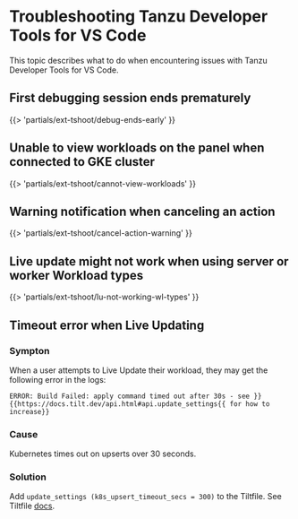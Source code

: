 # Troubleshooting Tanzu Developer Tools for VS Code

This topic describes what to do when encountering issues with Tanzu Developer Tools for VS Code.

## <a id="debug-ends-early"></a> First debugging session ends prematurely

{{> 'partials/ext-tshoot/debug-ends-early' }}

## <a id='cannot-view-workloads'></a> Unable to view workloads on the panel when connected to GKE cluster

{{> 'partials/ext-tshoot/cannot-view-workloads' }}

## <a id='cancel-action-warning'></a> Warning notification when canceling an action

{{> 'partials/ext-tshoot/cancel-action-warning' }}

## <a id='lu-not-working-wl-types'></a> Live update might not work when using server or worker Workload types

{{> 'partials/ext-tshoot/lu-not-working-wl-types' }}

## <a id="live-update-timeout"></a> Timeout error when Live Updating

### Sympton
When a user attempts to Live Update their workload, they may get the following error in the logs:

`ERROR: Build Failed: apply command timed out after 30s - see }}{{https://docs.tilt.dev/api.html#api.update_settings{{ for how to increase}}`

### Cause

Kubernetes times out on upserts over 30 seconds.

### Solution

Add `update_settings (k8s_upsert_timeout_secs = 300)` to the Tiltfile. See Tiltfile [docs](https://docs.tilt.dev/api.html#api.update_settings).
